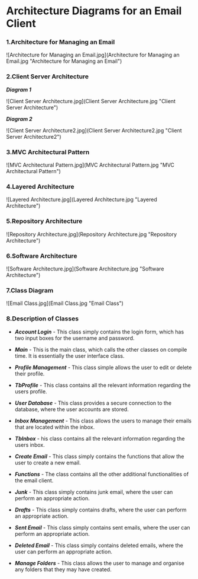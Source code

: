 # Architecture Diagrams for an Email Client 

### 1.Architecture for Managing an Email

![Architecture for Managing an Email.jpg](Architecture for Managing an Email.jpg "Architecture for Managing an Email")   


### 2.Client Server Architecture 

**_Diagram 1_**

![Client Server Architecture.jpg](Client Server Architecture.jpg "Client Server Architecture") 


**_Diagram 2_**

![Client Server Architecture2.jpg](Client Server Architecture2.jpg "Client Server Architecture2") 

### 3.MVC Architectural Pattern 

![MVC Architectural Pattern.jpg](MVC Architectural Pattern.jpg "MVC Architectural Pattern")


### 4.Layered Architecture

![Layered Architecture.jpg](Layered Architecture.jpg "Layered Architecture")


### 5.Repository Architecture

![Repository Architecture.jpg](Repository Architecture.jpg "Repository Architecture")


### 6.Software Architecture

![Software Architecture.jpg](Software Architecture.jpg "Software Architecture")


### 7.Class Diagram

![Email Class.jpg](Email Class.jpg "Email Class")


### 8.Description of Classes

- **_Account Login_** - This class simply contains the login form, which has two  input boxes for the username and password. 

- **_Main_** - This is the main class, which calls the other classes on compile time. It is essentially the user interface class. 

- **_Profile Management_** - This class simple allows the user to edit or delete their profile.

- **_TbProfile_** - This class contains all the relevant information regarding the users profile. 

- **_User Database_** - This class provides a secure connection to the database, where the user accounts are stored. 

- **_Inbox Management_** - This class allows the users to manage their emails that are located within the inbox.

- **_TbInbox_** - his class contains all the relevant information regarding the users inbox. 

- **_Create Email_** - This class simply contains the functions that allow the user to create a new email. 

- **_Functions_** - The class contains all the other additional functionalities of the email client.

- **_Junk_** - This class simply contains junk email, where the user can perform an appropriate action.

- **_Drafts_** - This class simply contains drafts, where the user can perform an appropriate action.

- **_Sent Email_** - This class simply contains sent emails, where the user can perform an appropriate action.

- **_Deleted Email_** - This class simply contains deleted emails, where the user can perform an appropriate action.

- **_Manage Folders_** - This class allows the user to manage and organise any folders that they may have created.
